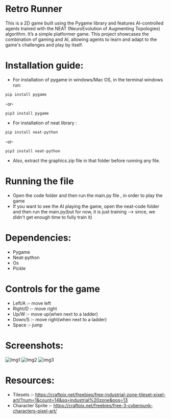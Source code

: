 # Retro Runner

This is a 2D game built using the Pygame library and features AI-controlled agents trained with the NEAT (NeuroEvolution of Augmenting Topologies) algorithm. It’s a simple platformer game. This project showcases the combination of gaming and AI, allowing agents to learn and adapt to the game's challenges and play by itself.

# Installation guide:

- For installation of pygame in windows/Mac OS, in the terminal 
windows run:
```
pip install pygame 
```
-or-
```
pip3 install pygame
```

- For installation  of neat library : 
```
pip install neat-python
```
-or-
```
pip3 install neat-python
```

- Also, extract the graphics.zip file in that folder before running any file.

# Running the file

- Open the code folder and then run the main.py file , in order to play the game
- If you want to see the AI playing the game, open the neat-code folder and then run the main.py(but for now, it is just training --> since, we didn't get enough time to fully train it)

# Dependencies:

- Pygame
- Neat-python
- Os
- Pickle

# Controls for the game 

- Left/A :- move left 
- Right/D :- move right
- Up/W :- move up(when next to a ladder)
- Down/S :- move right(when next to a ladder)
- Space :- jump

# Screenshots:

![Img1](https://drive.google.com/uc?export=view&id=1Mq8CU7_Fm5XAG4g63e1ggKLJUKSHwNVv)
![Img2](https://drive.google.com/uc?export=view&id=14XjhA_yQFW4h3vQTAX6pVGsmfBzWDkm0)
![img3](https://drive.google.com/uc?export=view&id=1ODPlexwA5RApS5i3jGjE83jNP9yDe6lF)

# Resources:
- Tilesets :- https://craftpix.net/freebies/free-industrial-zone-tileset-pixel-art/?num=1&count=14&sq=industrial%20zone&pos=13
- Character Sprite :- https://craftpix.net/freebies/free-3-cyberpunk-characters-pixel-art/
